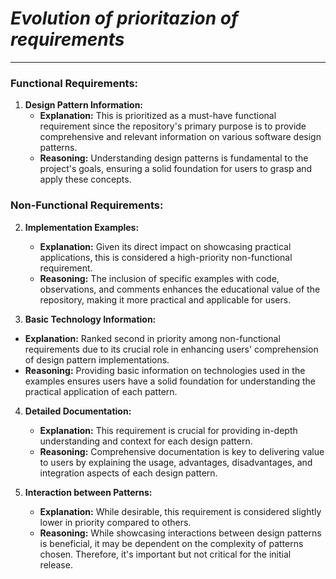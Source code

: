 # _**Evolution of prioritazion of requirements**_

---

### Functional Requirements:

1. **Design Pattern Information:**
   - **Explanation:** This is prioritized as a must-have functional requirement since the repository's primary purpose is to provide comprehensive and relevant information on various software design patterns.
   - **Reasoning:** Understanding design patterns is fundamental to the project's goals, ensuring a solid foundation for users to grasp and apply these concepts.

### Non-Functional Requirements:

2. **Implementation Examples:**
   - **Explanation:** Given its direct impact on showcasing practical applications, this is considered a high-priority non-functional requirement.
   - **Reasoning:** The inclusion of specific examples with code, observations, and comments enhances the educational value of the repository, making it more practical and applicable for users.

3. **Basic Technology Information:**

- **Explanation:** Ranked second in priority among non-functional requirements due to its crucial role in enhancing users' comprehension of design pattern implementations.
- **Reasoning:** Providing basic information on technologies used in the examples ensures users have a solid foundation for understanding the practical application of each pattern.

4. **Detailed Documentation:**
   - **Explanation:** This requirement is crucial for providing in-depth understanding and context for each design pattern.
   - **Reasoning:** Comprehensive documentation is key to delivering value to users by explaining the usage, advantages, disadvantages, and integration aspects of each design pattern.

5. **Interaction between Patterns:**
   - **Explanation:** While desirable, this requirement is considered slightly lower in priority compared to others.
   - **Reasoning:** While showcasing interactions between design patterns is beneficial, it may be dependent on the complexity of patterns chosen. Therefore, it's important but not critical for the initial release.





